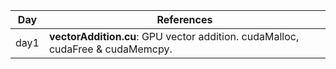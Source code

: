 | Day   | References                                                                                                                                                                                                                         |
|-------|---------------------------------------------------------------------------------------------------------------------------------------------------------------------------------------------------------------------------------------|
| day1  | **vectorAddition.cu**: GPU vector addition. cudaMalloc, cudaFree & cudaMemcpy.                                                                 |    
